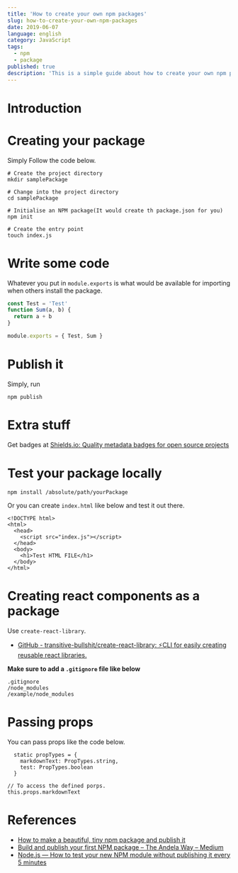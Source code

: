 ```yaml
---
title: 'How to create your own npm packages'
slug: how-to-create-your-own-npm-packages
date: 2019-06-07
language: english
category: JavaScript
tags:
  - npm
  - package
published: true
description: 'This is a simple guide about how to create your own npm package.'
---
```


# Introduction

# Creating your package

Simply Follow the code below.

```
# Create the project directory
mkdir samplePackage

# Change into the project directory
cd samplePackage

# Initialise an NPM package(It would create th package.json for you)
npm init

# Create the entry point
touch index.js
```

# Write some code

Whatever you put in `module.exports` is what would be available for importing when others install the package.

```js
const Test = 'Test'
function Sum(a, b) {
  return a + b
}

module.exports = { Test, Sum }
```

# Publish it

Simply, run

```
npm publish
```

# Extra stuff

Get badges at [Shields.io: Quality metadata badges for open source projects](https://shields.io/)

# Test your package locally

```shell
npm install /absolute/path/yourPackage
```

Or you can create `index.html` like below and test it out there.

```
<!DOCTYPE html>
<html>
  <head>
    <script src="index.js"></script>
  </head>
  <body>
    <h1>Test HTML FILE</h1>
  </body>
</html>
```

# Creating react components as a package

Use `create-react-library`.

- [GitHub - transitive-bullshit/create-react-library: ⚡CLI for easily creating reusable react libraries.](https://github.com/transitive-bullshit/create-react-library/)

**Make sure to add a `.gitignore` file like below**

```
.gitignore
/node_modules
/example/node_modules
```

# Passing props

You can pass props like the code below.

```
  static propTypes = {
    markdownText: PropTypes.string,
    test: PropTypes.boolean
  }

// To access the defined porps.
this.props.markdownText
```

# References

- [How to make a beautiful, tiny npm package and publish it](https://www.freecodecamp.org/news/how-to-make-a-beautiful-tiny-npm-package-and-publish-it-2881d4307f78/)
- [Build and publish your first NPM package – The Andela Way – Medium](https://medium.com/the-andela-way/build-and-publish-your-first-npm-package-a4daf0e2431)
- [ Node.js — How to test your new NPM module without publishing it every 5 minutes](https://medium.com/@the1mills/how-to-test-your-npm-module-without-publishing-it-every-5-minutes-1c4cb4b369be)
